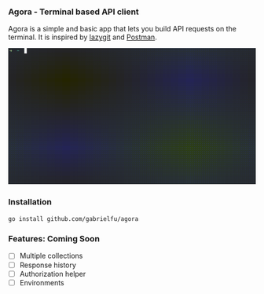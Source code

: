 ### Agora - Terminal based API client

Agora is a simple and basic app that lets you build API requests on the terminal. It is inspired by [lazygit](https://github.com/jesseduffield/lazygit) and [Postman](https://www.postman.com/).


![](./assets/demo.gif)

### Installation

```shell
go install github.com/gabrielfu/agora
```

### Features: Coming Soon
- [ ] Multiple collections
- [ ] Response history
- [ ] Authorization helper
- [ ] Environments
